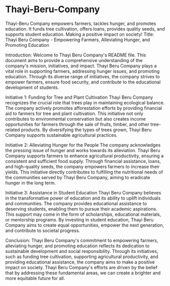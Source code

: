 # Thayi-Beru-Company
Thayi-Beru Company empowers farmers, tackles hunger, and promotes education. It funds tree cultivation, offers loans, provides quality seeds, and supports student education. Making a positive impact on society!
Title: Thayi Beru Company - Empowering Farmers, Alleviating Hunger, and Promoting Education

Introduction:
Welcome to Thayi Beru Company's README file. This document aims to provide a comprehensive understanding of the company's mission, initiatives, and impact. Thayi Beru Company plays a vital role in supporting farmers, addressing hunger issues, and promoting education. Through its diverse range of initiatives, the company strives to empower farmers, ensure food security, and contribute to the educational development of students.

Initiative 1: Funding for Tree and Plant Cultivation
Thayi Beru Company recognizes the crucial role that trees play in maintaining ecological balance. The company actively promotes afforestation efforts by providing financial aid to farmers for tree and plant cultivation. This initiative not only contributes to environmental conservation but also creates income opportunities for farmers through the sale of fruits, timber, and other tree-related products. By diversifying the types of trees grown, Thayi Beru Company supports sustainable agricultural practices.

Initiative 2: Alleviating Hunger for the People
The company acknowledges the pressing issue of hunger and works towards its alleviation. Thayi Beru Company supports farmers to enhance agricultural productivity, ensuring a consistent and sufficient food supply. Through financial assistance, loans, and high-quality seeds, the company empowers farmers to increase their yields. This initiative directly contributes to fulfilling the nutritional needs of the communities served by Thayi Beru Company, aiming to eradicate hunger in the long term.

Initiative 3: Assistance in Student Education
Thayi Beru Company believes in the transformative power of education and its ability to uplift individuals and communities. The company provides educational assistance to deserving students, enabling them to pursue their academic aspirations. This support may come in the form of scholarships, educational materials, or mentorship programs. By investing in student education, Thayi Beru Company aims to create equal opportunities, empower the next generation, and contribute to societal progress.

Conclusion:
Thayi Beru Company's commitment to empowering farmers, alleviating hunger, and promoting education reflects its dedication to sustainable development and social responsibility. Through its initiatives, such as funding tree cultivation, supporting agricultural productivity, and providing educational assistance, the company aims to make a positive impact on society. Thayi Beru Company's efforts are driven by the belief that by addressing these fundamental areas, we can create a brighter and more equitable future for all.
